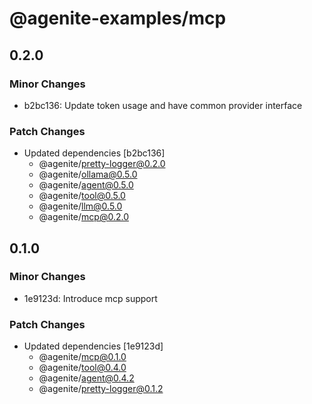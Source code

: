 # @agenite-examples/mcp

## 0.2.0

### Minor Changes

- b2bc136: Update token usage and have common provider interface

### Patch Changes

- Updated dependencies [b2bc136]
  - @agenite/pretty-logger@0.2.0
  - @agenite/ollama@0.5.0
  - @agenite/agent@0.5.0
  - @agenite/tool@0.5.0
  - @agenite/llm@0.5.0
  - @agenite/mcp@0.2.0

## 0.1.0

### Minor Changes

- 1e9123d: Introduce mcp support

### Patch Changes

- Updated dependencies [1e9123d]
  - @agenite/mcp@0.1.0
  - @agenite/tool@0.4.0
  - @agenite/agent@0.4.2
  - @agenite/pretty-logger@0.1.2
